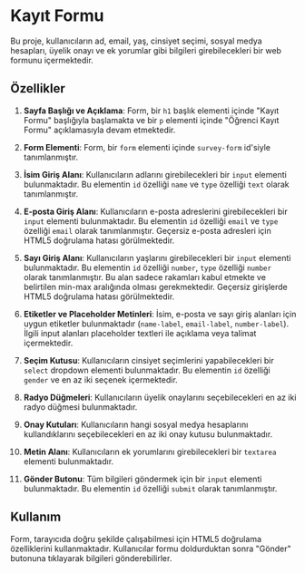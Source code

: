 # Kayıt Formu

Bu proje, kullanıcıların ad, email, yaş, cinsiyet seçimi, sosyal medya hesapları, üyelik onayı ve ek yorumlar gibi bilgileri girebilecekleri bir web formunu içermektedir.

## Özellikler

1. **Sayfa Başlığı ve Açıklama**: Form, bir `h1` başlık elementi içinde "Kayıt Formu" başlığıyla başlamakta ve bir `p` elementi içinde "Öğrenci Kayıt Formu" açıklamasıyla devam etmektedir.

2. **Form Elementi**: Form, bir `form` elementi içinde `survey-form` id'siyle tanımlanmıştır.

3. **İsim Giriş Alanı**: Kullanıcıların adlarını girebilecekleri bir `input` elementi bulunmaktadır. Bu elementin `id` özelliği `name` ve `type` özelliği `text` olarak tanımlanmıştır.

4. **E-posta Giriş Alanı**: Kullanıcıların e-posta adreslerini girebilecekleri bir `input` elementi bulunmaktadır. Bu elementin `id` özelliği `email` ve `type` özelliği `email` olarak tanımlanmıştır. Geçersiz e-posta adresleri için HTML5 doğrulama hatası görülmektedir.

5. **Sayı Giriş Alanı**: Kullanıcıların yaşlarını girebilecekleri bir `input` elementi bulunmaktadır. Bu elementin `id` özelliği `number`, `type` özelliği `number` olarak tanımlanmıştır. Bu alan sadece rakamları kabul etmekte ve belirtilen min-max aralığında olması gerekmektedir. Geçersiz girişlerde HTML5 doğrulama hatası görülmektedir.

6. **Etiketler ve Placeholder Metinleri**: İsim, e-posta ve sayı giriş alanları için uygun etiketler bulunmaktadır (`name-label`, `email-label`, `number-label`). İlgili input alanları placeholder textleri ile açıklama veya talimat içermektedir.

7. **Seçim Kutusu**: Kullanıcıların cinsiyet seçimlerini yapabilecekleri bir `select` dropdown elementi bulunmaktadır. Bu elementin `id` özelliği `gender` ve en az iki seçenek içermektedir.

8. **Radyo Düğmeleri**: Kullanıcıların üyelik onaylarını seçebilecekleri en az iki radyo düğmesi bulunmaktadır.

9. **Onay Kutuları**: Kullanıcıların hangi sosyal medya hesaplarını kullandıklarını seçebilecekleri en az iki onay kutusu bulunmaktadır.

10. **Metin Alanı**: Kullanıcıların ek yorumlarını girebilecekleri bir `textarea` elementi bulunmaktadır.

11. **Gönder Butonu**: Tüm bilgileri göndermek için bir `input` elementi bulunmaktadır. Bu elementin `id` özelliği `submit` olarak tanımlanmıştır.

## Kullanım

Form, tarayıcıda doğru şekilde çalışabilmesi için HTML5 doğrulama özelliklerini kullanmaktadır. Kullanıcılar formu doldurduktan sonra "Gönder" butonuna tıklayarak bilgileri gönderebilirler.
